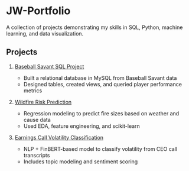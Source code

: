 # JW-Portfolio

A collection of projects demonstrating my skills in SQL, Python, machine learning, and data visualization.

## Projects

1. [Baseball Savant SQL Project](./savant-sql-project)
   - Built a relational database in MySQL from Baseball Savant data
   - Designed tables, created views, and queried player performance metrics

2. [Wildfire Risk Prediction](./wildfire-model)
   - Regression modeling to predict fire sizes based on weather and cause data
   - Used EDA, feature engineering, and scikit-learn

3. [Earnings Call Volatility Classification](./earnings-call-nlp)
   - NLP + FinBERT-based model to classify volatility from CEO call transcripts
   - Includes topic modeling and sentiment scoring
